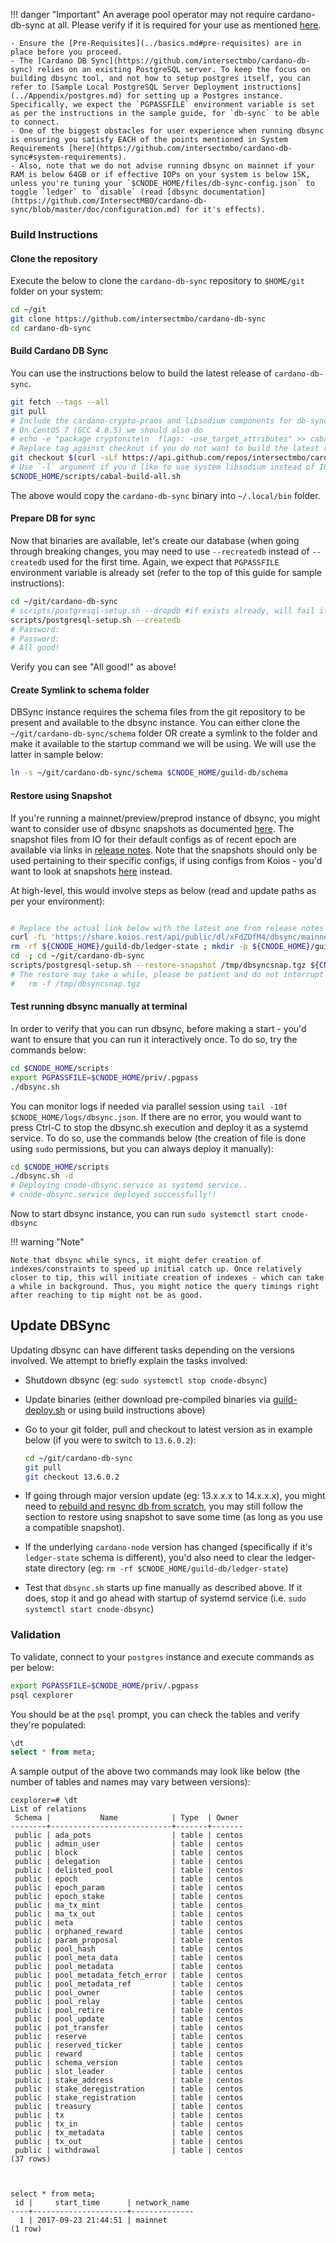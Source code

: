 !!! danger "Important"
    An average pool operator may not require cardano-db-sync at all. Please verify if it is required for your use as mentioned [here](../build.md#components).  

    - Ensure the [Pre-Requisites](../basics.md#pre-requisites) are in place before you proceed.
    - The [Cardano DB Sync](https://github.com/intersectmbo/cardano-db-sync) relies on an existing PostgreSQL server. To keep the focus on building dbsync tool, and not how to setup postgres itself, you can refer to [Sample Local PostgreSQL Server Deployment instructions](../Appendix/postgres.md) for setting up a Postgres instance. Specifically, we expect the `PGPASSFILE` environment variable is set as per the instructions in the sample guide, for `db-sync` to be able to connect.
    - One of the biggest obstacles for user experience when running dbsync is ensuring you satisfy EACH of the points mentioned in System Requirements [here](https://github.com/intersectmbo/cardano-db-sync#system-requirements).
    - Also, note that we do not advise running dbsync on mainnet if your RAM is below 64GB or if effective IOPs on your system is below 15K, unless you're tuning your `$CNODE_HOME/files/db-sync-config.json` to toggle `ledger` to `disable` (read [dbsync documentation](https://github.com/IntersectMBO/cardano-db-sync/blob/master/doc/configuration.md) for it's effects).


### Build Instructions

#### Clone the repository

Execute the below to clone the `cardano-db-sync` repository to `$HOME/git` folder on your system:

``` bash
cd ~/git
git clone https://github.com/intersectmbo/cardano-db-sync
cd cardano-db-sync
```

#### Build Cardano DB Sync

You can use the instructions below to build the latest release of `cardano-db-sync`.

``` bash
git fetch --tags --all
git pull
# Include the cardano-crypto-praos and libsodium components for db-sync
# On CentOS 7 (GCC 4.8.5) we should also do
# echo -e "package cryptonite\n  flags: -use_target_attributes" >> cabal.project.local
# Replace tag against checkout if you do not want to build the latest released version
git checkout $(curl -sLf https://api.github.com/repos/intersectmbo/cardano-db-sync/releases/latest | jq -r .tag_name)
# Use `-l` argument if you'd like to use system libsodium instead of IOG fork of libsodium while compiling
$CNODE_HOME/scripts/cabal-build-all.sh
```
The above would copy the `cardano-db-sync` binary into `~/.local/bin` folder.

#### Prepare DB for sync

Now that binaries are available, let's create our database (when going through breaking changes, you may need to use `--recreatedb` instead of `--createdb` used for the first time. Again, we expect that `PGPASSFILE` environment variable is already set (refer to the top of this guide for sample instructions):

``` bash
cd ~/git/cardano-db-sync
# scripts/postgresql-setup.sh --dropdb #if exists already, will fail if it doesnt - thats OK
scripts/postgresql-setup.sh --createdb
# Password:
# Password:
# All good!
```

Verify you can see "All good!" as above!

#### Create Symlink to schema folder

DBSync instance requires the schema files from the git repository to be present and available to the dbsync instance. You can either clone the `~/git/cardano-db-sync/schema` folder OR create a symlink to the folder and make it available to the startup command we will be using. We will use the latter in sample below:

``` bash
ln -s ~/git/cardano-db-sync/schema $CNODE_HOME/guild-db/schema
```

#### Restore using Snapshot

If you're running a mainnet/preview/preprod instance of dbsync, you might want to consider use of dbsync snapshots as documented [here](https://github.com/intersectmbo/cardano-db-sync/blob/master/doc/state-snapshot.md). The snapshot files from IO for their default configs as of recent epoch are available via links in [release notes](https://github.com/intersectmbo/cardano-db-sync/releases). Note that the snapshots should only be used pertaining to their specific configs, if using configs from Koios - you'd want to look at snapshots [here](https://share.koios.rest/share/xFdZDfM4/dbsync/) instead.

At high-level, this would involve steps as below (read and update paths as per your environment):

``` bash

# Replace the actual link below with the latest one from release notes
curl -fL 'https://share.koios.rest/api/public/dl/xFdZDfM4/dbsync/mainnet-dbsyncsnap-latest.tgz' -o /tmp/dbsyncsnap.tgz
rm -rf ${CNODE_HOME}/guild-db/ledger-state ; mkdir -p ${CNODE_HOME}/guild-db/ledger-state
cd -; cd ~/git/cardano-db-sync
scripts/postgresql-setup.sh --restore-snapshot /tmp/dbsyncsnap.tgz ${CNODE_HOME}/guild-db/ledger-state
# The restore may take a while, please be patient and do not interrupt the restore process. Once restore is successful, you may delete the downloaded snapshot as below:
#   rm -f /tmp/dbsyncsnap.tgz

```

#### Test running dbsync manually at terminal

In order to verify that you can run dbsync, before making a start - you'd want to ensure that you can run it interactively once. To do so, try the commands below:

``` bash
cd $CNODE_HOME/scripts
export PGPASSFILE=$CNODE_HOME/priv/.pgpass
./dbsync.sh
```

You can monitor logs if needed via parallel session using `tail -10f $CNODE_HOME/logs/dbsync.json`. If there are no error, you would want to press Ctrl-C to stop the dbsync.sh execution and deploy it as a systemd service. To do so, use the commands below (the creation of file is done using `sudo` permissions, but you can always deploy it manually):

``` bash
cd $CNODE_HOME/scripts
./dbsync.sh -d
# Deploying cnode-dbsync.service as systemd service..
# cnode-dbsync.service deployed successfully!!
```

Now to start dbsync instance, you can run `sudo systemctl start cnode-dbsync`

!!! warning "Note"

    Note that dbsync while syncs, it might defer creation of indexes/constraints to speed up initial catch up. Once relatively closer to tip, this will initiate creation of indexes - which can take a while in background. Thus, you might notice the query timings right after reaching to tip might not be as good.

## Update DBSync

Updating dbsync can have different tasks depending on the versions involved. We attempt to briefly explain the tasks involved:

- Shutdown dbsync (eg: `sudo systemctl stop cnode-dbsync`)
- Update binaries (either download pre-compiled binaries via [guild-deploy.sh](../basics.md#pre-requisites) or using build instructions above)
- Go to your git folder, pull and checkout to latest version as in example below (if you were to switch to `13.6.0.2`):

    ``` bash
    cd ~/git/cardano-db-sync
    git pull
    git checkout 13.6.0.2
    ```

- If going through major version update (eg: 13.x.x.x to 14.x.x.x), you might need to [rebuild and resync db from scratch](#prepare-db-for-sync), you may still follow the section to restore using snapshot to save some time (as long as you use a compatible snapshot).
- If the underlying `cardano-node` version has changed (specifically if it's `ledger-state` schema is different), you'd also need to clear the ledger-state directory (eg: `rm -rf $CNODE_HOME/guild-db/ledger-state`)
- Test that `dbsync.sh` starts up fine manually as described above. If it does, stop it and go ahead with startup of systemd service (i.e. `sudo systemctl start cnode-dbsync`)

### Validation

To validate, connect to your `postgres` instance and execute commands as per below:

``` bash
export PGPASSFILE=$CNODE_HOME/priv/.pgpass
psql cexplorer
```

You should be at the `psql` prompt, you can check the tables and verify they're populated:

``` sql
\dt
select * from meta;
```

A sample output of the above two commands may look like below (the number of tables and names may vary between versions):

```
cexplorer=# \dt
List of relations
 Schema |           Name            | Type  | Owner
--------+---------------------------+-------+-------
 public | ada_pots                  | table | centos
 public | admin_user                | table | centos
 public | block                     | table | centos
 public | delegation                | table | centos
 public | delisted_pool             | table | centos
 public | epoch                     | table | centos
 public | epoch_param               | table | centos
 public | epoch_stake               | table | centos
 public | ma_tx_mint                | table | centos
 public | ma_tx_out                 | table | centos
 public | meta                      | table | centos
 public | orphaned_reward           | table | centos
 public | param_proposal            | table | centos
 public | pool_hash                 | table | centos
 public | pool_meta_data            | table | centos
 public | pool_metadata             | table | centos
 public | pool_metadata_fetch_error | table | centos
 public | pool_metadata_ref         | table | centos
 public | pool_owner                | table | centos
 public | pool_relay                | table | centos
 public | pool_retire               | table | centos
 public | pool_update               | table | centos
 public | pot_transfer              | table | centos
 public | reserve                   | table | centos
 public | reserved_ticker           | table | centos
 public | reward                    | table | centos
 public | schema_version            | table | centos
 public | slot_leader               | table | centos
 public | stake_address             | table | centos
 public | stake_deregistration      | table | centos
 public | stake_registration        | table | centos
 public | treasury                  | table | centos
 public | tx                        | table | centos
 public | tx_in                     | table | centos
 public | tx_metadata               | table | centos
 public | tx_out                    | table | centos
 public | withdrawal                | table | centos
(37 rows)



select * from meta;
 id |     start_time      | network_name
----+---------------------+--------------
  1 | 2017-09-23 21:44:51 | mainnet
(1 row)
```
